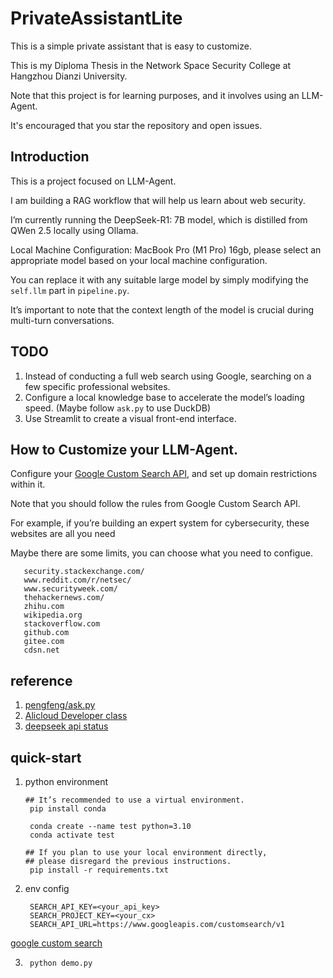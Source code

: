 # PrivateAssistantLite

This is a simple private assistant that is easy to customize.

This is my Diploma Thesis in the Network Space Security College at Hangzhou Dianzi 
University.

Note that this project is for learning purposes, and it involves using an LLM-Agent.

It's encouraged that you star the repository and open issues.

## Introduction

This is a project focused on LLM-Agent. 

I am building a RAG workflow that will help us learn about web security.

I’m currently running the DeepSeek-R1: 7B model, which is distilled from QWen 2.5 locally using Ollama. 

Local Machine Configuration: MacBook Pro (M1 Pro) 16gb, please select an appropriate model based on your local machine configuration.

You can replace it with any suitable large model by simply modifying the ``self.llm`` part in ``pipeline.py``.

It’s important to note that the context length of the model is crucial during multi-turn conversations.

## TODO

1. Instead of conducting a full web search using Google, searching on a few specific professional websites.
2. Configure a local knowledge base to accelerate the model’s loading speed. (Maybe follow ``ask.py`` to use DuckDB)
3. Use Streamlit to create a visual front-end interface.

## How to Customize your LLM-Agent.

Configure your [Google Custom Search API](https://developers.google.com/custom-search/v1/overview?hl=zh-cn), and set up domain restrictions within it. 

Note that you should follow the rules from Google Custom Search API.

For example, if you’re building an expert system for cybersecurity, these websites are all you need

Maybe there are some limits, you can choose what you need to configue.

``` text
   security.stackexchange.com/
   www.reddit.com/r/netsec/
   www.securityweek.com/
   thehackernews.com/
   zhihu.com
   wikipedia.org
   stackoverflow.com
   github.com
   gitee.com
   cdsn.net
```

## reference

1. [pengfeng/ask.py](https://github.com/pengfeng/ask.py?tab=readme-ov-file)
2. [Alicloud Developer class](https://developer.aliyun.com/article/1266585)
3. [deepseek api status](https://status.deepseek.com/#)

## quick-start

1. python environment

   ``` shell
   ## It’s recommended to use a virtual environment.
    pip install conda

    conda create --name test python=3.10
    conda activate test

   ## If you plan to use your local environment directly, 
   ## please disregard the previous instructions.
    pip install -r requirements.txt
   ```
2. env config
   ```
    SEARCH_API_KEY=<your_api_key>
    SEARCH_PROJECT_KEY=<your_cx>
    SEARCH_API_URL=https://www.googleapis.com/customsearch/v1
   ```

[google custom search](https://developers.google.com/custom-search/v1/overview?hl=zh-cn)

3. 
   ``` shell
    python demo.py
   ```